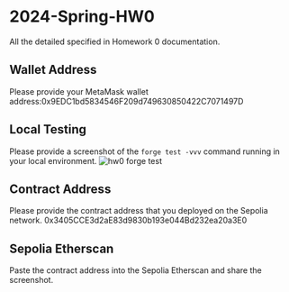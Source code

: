 # 2024-Spring-HW0

All the detailed specified in Homework 0 documentation.

## Wallet Address
Please provide your MetaMask wallet address:0x9EDC1bd5834546F209d749630850422C7071497D

## Local Testing
Please provide a screenshot of the `forge test -vvv` command running in your local environment.
![hw0 forge test](https://github.com/tjkeat123/2024-Spring-HW0/assets/86103981/9544c7f4-5f30-4990-9f9f-2ba8ba380f1d)

## Contract Address
Please provide the contract address that you deployed on the Sepolia network.
0x3405CCE3d2aE83d9830b193e044Bd232ea20a3E0

## Sepolia Etherscan
Paste the contract address into the Sepolia Etherscan and share the screenshot.
